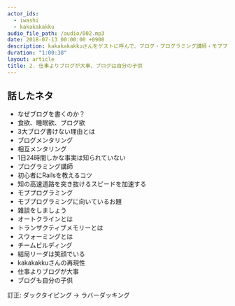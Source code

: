 ```yaml
---
actor_ids:
  - iwashi 
  - kakakakakku
audio_file_path: /audio/002.mp3
date: 2018-07-13 00:00:00 +0900
description: kakakakakkuさんをゲストに呼んで、ブログ・プログラミング講師・モブプロ・チームビルディングなどについて話しているエピソードです。
duration: "1:00:38"
layout: article
title: 2. 仕事よりブログが大事、ブログは自分の子供
---
```


## 話したネタ

- なぜブログを書くのか？
- 食欲、睡眠欲、ブログ欲
- 3大ブログ書けない理由とは
- ブログメンタリング
- 相互メンタリング
- 1日24時間しかな事実は知られていない
- プログラミング講師
- 初心者にRailsを教えるコツ
- 知の高速道路を突き抜けるスピードを加速する
- モブプログラミング
- モブプログラミングに向いているお題
- 雑談をしましょう
- オートクラインとは
- トランザクティブメモリーとは
- スウォーミングとは
- チームビルディング
- 結局リーダは笑顔でいる
- kakakakkuさんの再現性
- 仕事よりブログが大事
- ブログも自分の子供

訂正: ダックタイピング -> ラバーダッキング